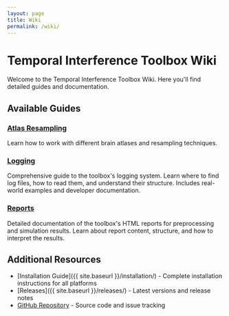 ```yaml
---
layout: page
title: Wiki
permalink: /wiki/
---
```


# Temporal Interference Toolbox Wiki

Welcome to the Temporal Interference Toolbox Wiki. Here you'll find detailed guides and documentation.

## Available Guides

### [Atlas Resampling](atlas-resampling)
Learn how to work with different brain atlases and resampling techniques. 

### [Logging](logging)
Comprehensive guide to the toolbox's logging system. Learn where to find log files, how to read them, and understand their structure. Includes real-world examples and developer documentation.

### [Reports](reports)
Detailed documentation of the toolbox's HTML reports for preprocessing and simulation results. Learn about report content, structure, and how to interpret the results.

## Additional Resources

- [Installation Guide]({{ site.baseurl }}/installation/) - Complete installation instructions for all platforms
- [Releases]({{ site.baseurl }}/releases/) - Latest versions and release notes
- [GitHub Repository](https://github.com/idossha/TI-Toolbox) - Source code and issue tracking 